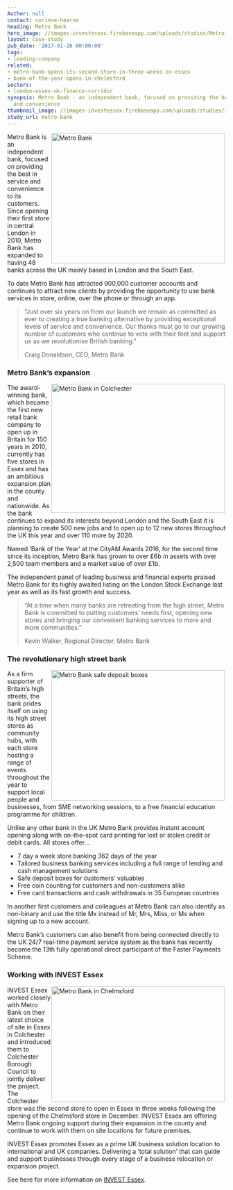```yaml
---
Author: null
contact: corinne-hearne
heading: Metro Bank
hero_image: //images-investessex.firebaseapp.com/uploads/studies/Metro_Bank_store_1980.jpg
layout: case-study
pub_date: '2017-01-26 00:00:00'
tags:
- leading-company
related:
- metro-bank-opens-its-second-store-in-three-weeks-in-essex
- bank-of-the-year-opens-in-chelmsford
sectors:
- london-essex-uk-finance-corridor
synopsis: Metro Bank - an independent bank, focused on providing the best in service
  and convenience
thumbnail_image: //images-investessex.firebaseapp.com/uploads/studies/JLimage2_555.jpg
study_url: metro-bank
---
```


<p><img alt='Metro Bank ' src='//images-investessex.firebaseapp.com/uploads/about/Metro_Bank_store_2_400.jpg' style='width: 400px; height: 300px; margin-left: 2px; margin-right: 2px; float: right;'/>Metro Bank is an independent bank, focused on providing the best in service and convenience to its customers. Since opening their first store in central London in 2010, Metro Bank has expanded to having 48 banks across the UK mainly based in London and the South East.</p><p>To date Metro Bank has attracted 900,000 customer accounts and continues to attract new clients by providing the opportunity to use bank services in store, online, over the phone or through an app.</p><blockquote><p>“Just over six years on from our launch we remain as committed as ever to creating a true banking alternative by providing exceptional levels of service and convenience. Our thanks must go to our growing number of customers who continue to vote with their feet and support us as we revolutionise British banking.”</p><p>Craig Donaldson, CEO, Metro Bank</p></blockquote><h3>Metro Bank’s expansion</h3><p><img alt='Metro Bank in Colchester' src='//images-investessex.firebaseapp.com/uploads/about/Colchester3_400.jpg' style='width: 400px; height: 297px; margin-left: 2px; margin-right: 2px; float: right;'/>The award-winning bank, which became the first new retail bank company to open up in Britain for 150 years in 2010, currently has five stores in Essex and has an ambitious expansion plan in the county and nationwide. As the bank continues to expand its interests beyond London and the South East it is planning to create 500 new jobs and to open up to 12 new stores throughout the UK this year and over 110 more by 2020.</p><p>Named ‘Bank of the Year’ at the CityAM Awards 2016, for the second time since its inception, Metro Bank has grown to over £6b in assets with over 2,500 team members and a market value of over £1b.</p><p>The independent panel of leading business and financial experts praised Metro Bank for its highly awaited listing on the London Stock Exchange last year as well as its fast growth and success.</p><blockquote><p>“At a time when many banks are retreating from the high street, Metro Bank is committed to putting customers’ needs first, opening new stores and bringing our convenient banking services to more and more communities.”</p><p>Kevin Walker, Regional Director, Metro Bank</p></blockquote><h3>The revolutionary high street bank</h3><p><img alt='Metro Bank safe deposit boxes' src='//images-investessex.firebaseapp.com/uploads/about/Metro_Bank_037_400.jpg' style='width: 400px; height: 300px; margin-left: 2px; margin-right: 2px; float: right;'/>As a firm supporter of Britain’s high streets, the bank prides itself on using its high street stores as community hubs, with each store hosting a range of events throughout the year to support local people and businesses, from SME networking sessions, to a free financial education programme for children.</p><p>Unlike any other bank in the UK Metro Bank provides instant account opening along with on-the-spot card printing for lost or stolen credit or debit cards. All stores offer…</p><ul><li>7 day a week store banking 362 days of the year</li><li>Tailored business banking services including a full range of lending and cash management solutions</li><li>Safe deposit boxes for customers’ valuables</li><li>Free coin counting for customers and non-customers alike</li><li>Free card transactions and cash withdrawals in 35 European countries</li></ul><p>In another first customers and colleagues at Metro Bank can also identify as non-binary and use the title Mx instead of Mr, Mrs, Miss, or Ms when signing up to a new account.</p><p>Metro Bank’s customers can also benefit from being connected directly to the UK 24/7 real-time payment service system as the bank has recently become the 13th fully operational direct participant of the Faster Payments Scheme.</p><h3>Working with INVEST Essex</h3><p><img alt='Metro Bank in Chelmsford' src='//images-investessex.firebaseapp.com/uploads/about/IMG_0410_400.jpg' style='width: 400px; height: 266px; margin-left: 2px; margin-right: 2px; float: right;'/>INVEST Essex worked closely with Metro Bank on their latest choice of site in Essex in Colchester and introduced them to Colchester Borough Council to jointly deliver the project. The Colchester store was the second store to open in Essex in three weeks following the opening of the Chelmsford store in December. INVEST Essex are offering Metro Bank ongoing support during their expansion in the county and continue to work with them on site locations for future premises.</p><p>INVEST Essex promotes Essex as a prime UK business solution location to international and UK companies. Delivering a ‘total solution’ that can guide and support businesses through every stage of a business relocation or expansion project.</p><p>See here for more information on <a href='http://investessex.co.uk/' target='_blank'>INVEST Essex</a>.</p>